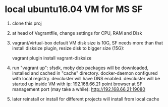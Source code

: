 local ubuntu16.04 VM for MS SF
=======================================================

1. clone this proj

2. at head of Vagrantfile, change settings for CPU, RAM and Disk
   
3. vagrant/virtual-box default VM disk size is 10G, SF needs more than that
   install disksize plugin, resize disk to bigger size (15G):
   
   vagrant plugin install vagrant-disksize
   
4. run "vagrant up":
   sfsdk, moby deb packages will be downloaded, installed and cached in "cache" directory. 
   docker-daemon configured with local registry. 
   devcluster will have DNS enabled.
   devcluster will be started up inside VM with ip: 192.168.66.21
   point browser at SF management port (may take a while):
       http://192.168.66.21:19080
   
5. later reinstall or install for different projects will install from local cache


